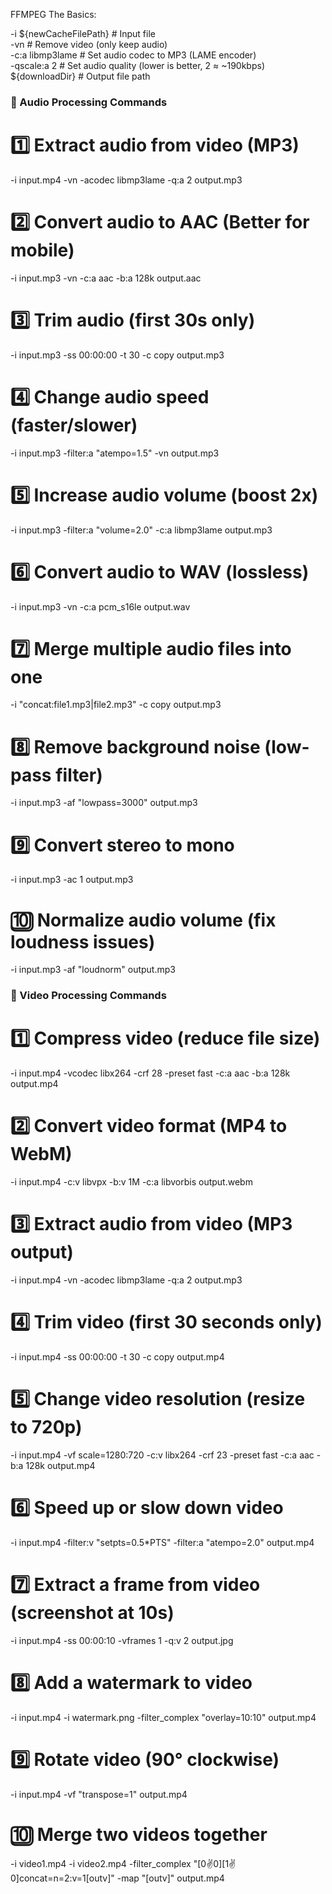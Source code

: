 FFMPEG The Basics:

-i ${newCacheFilePath}  # Input file  
-vn                     # Remove video (only keep audio)  
-c:a libmp3lame         # Set audio codec to MP3 (LAME encoder)  
-qscale:a 2             # Set audio quality (lower is better, 2 ≈ ~190kbps)  
${downloadDir} # Output file path

### 🎵 Audio Processing Commands

# 1️⃣ Extract audio from video (MP3)

-i input.mp4 -vn -acodec libmp3lame -q:a 2 output.mp3

# 2️⃣ Convert audio to AAC (Better for mobile)

-i input.mp3 -vn -c:a aac -b:a 128k output.aac

# 3️⃣ Trim audio (first 30s only)

-i input.mp3 -ss 00:00:00 -t 30 -c copy output.mp3

# 4️⃣ Change audio speed (faster/slower)

-i input.mp3 -filter:a "atempo=1.5" -vn output.mp3

# 5️⃣ Increase audio volume (boost 2x)

-i input.mp3 -filter:a "volume=2.0" -c:a libmp3lame output.mp3

# 6️⃣ Convert audio to WAV (lossless)

-i input.mp3 -vn -c:a pcm_s16le output.wav

# 7️⃣ Merge multiple audio files into one

-i "concat:file1.mp3|file2.mp3" -c copy output.mp3

# 8️⃣ Remove background noise (low-pass filter)

-i input.mp3 -af "lowpass=3000" output.mp3

# 9️⃣ Convert stereo to mono

-i input.mp3 -ac 1 output.mp3

# 🔟 Normalize audio volume (fix loudness issues)

-i input.mp3 -af "loudnorm" output.mp3

### 🎥 Video Processing Commands

# 1️⃣ Compress video (reduce file size)

-i input.mp4 -vcodec libx264 -crf 28 -preset fast -c:a aac -b:a 128k output.mp4

# 2️⃣ Convert video format (MP4 to WebM)

-i input.mp4 -c:v libvpx -b:v 1M -c:a libvorbis output.webm

# 3️⃣ Extract audio from video (MP3 output)

-i input.mp4 -vn -acodec libmp3lame -q:a 2 output.mp3

# 4️⃣ Trim video (first 30 seconds only)

-i input.mp4 -ss 00:00:00 -t 30 -c copy output.mp4

# 5️⃣ Change video resolution (resize to 720p)

-i input.mp4 -vf scale=1280:720 -c:v libx264 -crf 23 -preset fast -c:a aac -b:a 128k output.mp4

# 6️⃣ Speed up or slow down video

-i input.mp4 -filter:v "setpts=0.5\*PTS" -filter:a "atempo=2.0" output.mp4

# 7️⃣ Extract a frame from video (screenshot at 10s)

-i input.mp4 -ss 00:00:10 -vframes 1 -q:v 2 output.jpg

# 8️⃣ Add a watermark to video

-i input.mp4 -i watermark.png -filter_complex "overlay=10:10" output.mp4

# 9️⃣ Rotate video (90° clockwise)

-i input.mp4 -vf "transpose=1" output.mp4

# 🔟 Merge two videos together

-i video1.mp4 -i video2.mp4 -filter_complex "[0:v:0][1:v:0]concat=n=2:v=1[outv]" -map "[outv]" output.mp4
